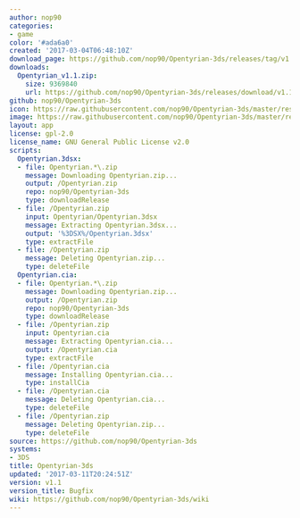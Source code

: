 ```yaml
---
author: nop90
categories:
- game
color: '#ada6a0'
created: '2017-03-04T06:48:10Z'
download_page: https://github.com/nop90/Opentyrian-3ds/releases/tag/v1.1
downloads:
  Opentyrian_v1.1.zip:
    size: 9369840
    url: https://github.com/nop90/Opentyrian-3ds/releases/download/v1.1/Opentyrian_v1.1.zip
github: nop90/Opentyrian-3ds
icon: https://raw.githubusercontent.com/nop90/Opentyrian-3ds/master/resources/icon.png
image: https://raw.githubusercontent.com/nop90/Opentyrian-3ds/master/resources/banner.png
layout: app
license: gpl-2.0
license_name: GNU General Public License v2.0
scripts:
  Opentyrian.3dsx:
  - file: Opentyrian.*\.zip
    message: Downloading Opentyrian.zip...
    output: /Opentyrian.zip
    repo: nop90/Opentyrian-3ds
    type: downloadRelease
  - file: /Opentyrian.zip
    input: Opentyrian/Opentyrian.3dsx
    message: Extracting Opentyrian.3dsx...
    output: '%3DSX%/Opentyrian.3dsx'
    type: extractFile
  - file: /Opentyrian.zip
    message: Deleting Opentyrian.zip...
    type: deleteFile
  Opentyrian.cia:
  - file: Opentyrian.*\.zip
    message: Downloading Opentyrian.zip...
    output: /Opentyrian.zip
    repo: nop90/Opentyrian-3ds
    type: downloadRelease
  - file: /Opentyrian.zip
    input: Opentyrian.cia
    message: Extracting Opentyrian.cia...
    output: /Opentyrian.cia
    type: extractFile
  - file: /Opentyrian.cia
    message: Installing Opentyrian.cia...
    type: installCia
  - file: /Opentyrian.cia
    message: Deleting Opentyrian.cia...
    type: deleteFile
  - file: /Opentyrian.zip
    message: Deleting Opentyrian.zip...
    type: deleteFile
source: https://github.com/nop90/Opentyrian-3ds
systems:
- 3DS
title: Opentyrian-3ds
updated: '2017-03-11T20:24:51Z'
version: v1.1
version_title: Bugfix
wiki: https://github.com/nop90/Opentyrian-3ds/wiki
---
```


